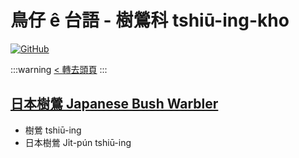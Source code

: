 # 鳥仔 ê 台語 - 樹鶯科 tshiū-ing-kho

[![GitHub](https://img.shields.io/badge/GitHub-black?logo=github)](https://github.com/siansiansu/tsiau-a-e-mia)

:::warning
[< 轉去頭頁](https://hackmd.io/@siansiansu/Hy4VzNvha)
:::

## [日本樹鶯 Japanese Bush Warbler](https://www.instagram.com/p/CtRiGfXPFuV/)

- 樹鶯 tshiū-ing
- 日本樹鶯 Ji̍t-pún tshiū-ing
